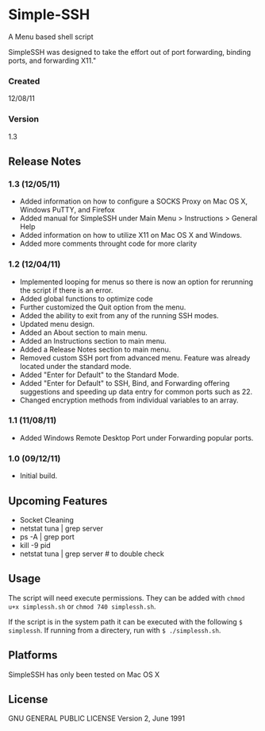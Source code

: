 # Simple-SSH

A Menu based shell script

SimpleSSH was designed to take the effort out of port forwarding, binding ports, and forwarding X11."

### Created

12/08/11

### Version                     

1.3
                        
## Release Notes

### 1.3 (12/05/11)        

- Added information on how to configure a SOCKS Proxy on Mac OS X, Windows PuTTY, and Firefox
- Added manual for SimpleSSH under Main Menu > Instructions > General Help
- Added information on how to utilize X11 on Mac OS X and Windows.
- Added more comments throught code for more clarity

### 1.2 (12/04/11)       

- Implemented looping for menus so there is now an option for rerunning the script if there is an error.
- Added global functions to optimize code
- Further customized the Quit option from the menu.
- Added the ability to exit from any of the running SSH modes.
- Updated menu design.
- Added an About section to main menu.
- Added an Instructions section to main menu.
- Added a Release Notes section to main menu.
- Removed custom SSH port from advanced menu. Feature was already located under the standard mode.
- Added "Enter for Default" to the Standard Mode.
- Added "Enter for Default" to SSH, Bind, and Forwarding offering suggestions and speeding up data entry for common ports such as 22.
- Changed encryption methods from individual variables to an array.

### 1.1 (11/08/11)

- Added Windows Remote Desktop Port under Forwarding popular ports.

### 1.0 (09/12/11)

- Initial build.

## Upcoming Features

- Socket Cleaning
- netstat tuna | grep server
- ps -A | grep port
- kill -9 pid
- netstat tuna | grep server # to double check

## Usage

The script will need execute permissions. They can be added with `chmod u+x simplessh.sh` or `chmod 740 simplessh.sh`.

If the script is in the system path it can be executed with the following `$ simplessh`. If running from a directery, run with `$ ./simplessh.sh`.

## Platforms

SimpleSSH has only been tested on Mac OS X

## License

GNU GENERAL PUBLIC LICENSE Version 2, June 1991